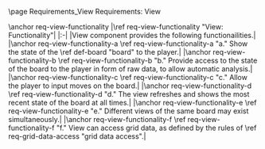 \page Requirements_View Requirements: View

\anchor req-view-functionality
|\ref req-view-functionality "View: Functionality"|
|:-|
|View component provides the following functionailities.|
|\anchor req-view-functionality-a \ref req-view-functionality-a "a." Show the state of the \ref def-board "board" to the player.|
|\anchor req-view-functionality-b \ref req-view-functionality-b "b." Provide access to the state of the board to the player in form of raw data, to allow automatic analysis.|
|\anchor req-view-functionality-c \ref req-view-functionality-c "c." Allow the player to input moves on the board.|
|\anchor req-view-functionality-d \ref req-view-functionality-d "d." The view refreshes and shows the most recent state of the board at all times.|
|\anchor req-view-functionality-e \ref req-view-functionality-e "e." Different views of the same board may exist simultaneously.|
|\anchor req-view-functionality-f \ref req-view-functionality-f "f." View can access grid data, as defined by the rules of \ref req-grid-data-access "grid data access".|
